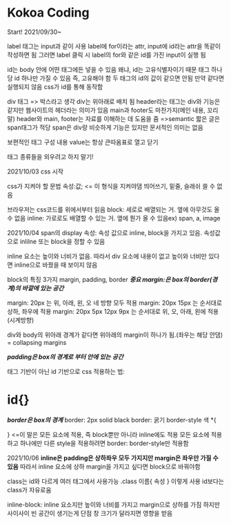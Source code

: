 # Kokoa Coding

Start! 2021/09/30~

label 태그는 input과 같이 사용
label에 for이라는 attr, input에 id라는 attr을 똑같이 작성하면 됨
그러면 label 클릭 시 label의 for와 같은 id를 가진 input이 실행 됨

id는 body 안에 어떤 태그에든 넣을 수 있음
왜냐, id는 고유식별자이기 때문
태그 하나 당 id 하나만 가질 수 있음 즉, 고유해야 함
두 태그의 id의 값이 같으면 안됨
만약 같다면 실행되지 않음
css가 id를 통해 동작함

div 태그 => 박스라고 생각
div는 위아래로 배치 됨
header라는 태그는 div와 기능은 같지만 웹사이트의 헤더라는 의미가 있음
main과 footer도 마찬가지(메인 내용, 꼬리말)
header와 main, footer는 자료를 이해하는 데 도움을 줌
=>semantic
짧은 글은 span태그가 적당
span은 div랑 비슷하게 기능은 있지만 문서적인 의미는 없음

보편적인 태그 구성
<tagname attrName="value">내용</tagname>
value는 항상 큰따옴표로 열고 닫기

태그 종류들을 외우려고 하지 말기!

2021/10/03 css 시작

css가 지켜야 할 문법
속성:값; <= 이 형식을 지켜야댐
띄어쓰기, 밑줄, 슬래쉬 쓸 수 없음

브라우저는 css코드를 위에서부터 읽음
block: 세로로 배열되는 거. 옆에 아무것도 올 수 없음
inline: 가로로도 배열할 수 있는 거. 옆에 뭔가 올 수 있음ex) span, a, image


2021/10/04
span의 display 속성: 속성 값으로 inline, block을 가지고 있음.
속성값으로 inlilne 또는 block을 정할 수 있음

inline 요소는 높이와 너비가 없음. 따라서 div 요소에 내용이 없고 높이와 너비만 있다면 inline으로 바꿨을 때 보이지 않음

block의 특징 3가지 margin, padding, border
***중요 margin:은 box의 border(경계)의 바깥에 있는 공간***

margin: 20px 는 위, 아래, 왼, 오 네 방향 모두 적용
margin: 20px 15px 는 순서대로 상하, 좌우에 적용
margin: 20px 5px 12px 9px 는 순서대로 위, 오, 아래, 왼에 적용(시계방향)

div와 body의 위아래 경계가 같다면 위아래의 margin이 하나가 됨.(좌우는 해당 안댐) = collapsing margins

***padding은 box의 경계로 부터 안에 있는 공간***

태그 기반이 아닌 id 기반으로 css 적용하는 법:
# id{} <!--<= 이렇게 적으면 됨-->

***border은 box의 경계***
border: 2px solid black
border: 굵기 border-style 색
*{

} <=이 말은 모든 요소에 적용, 즉 block뿐만 아니라 inline에도 적용
모든 요소에 적용하고 하나에만 다른 style을 적용하려면 border: border-style만 적용함

2021/10/06
**inline은 padding은 상하좌우 모두 가지지만 margin은 좌우만 가질 수 있음**
따라서 inline 요소에 상하 margin을 가지고 싶다면 block으로 바꿔야함

class는 id와 다르게 여러 태그에서 사용가능
.class 이름{
속성
}
이렇게 사용
id보다는 class가 자유로움

inline-block: inline 요소지만 높이와 너비를 가지고 margin으로 상하를 가짐
하지만 사이사이 빈 공간이 생기는게 단점
창 크기가 달라지면 영향을 받음




